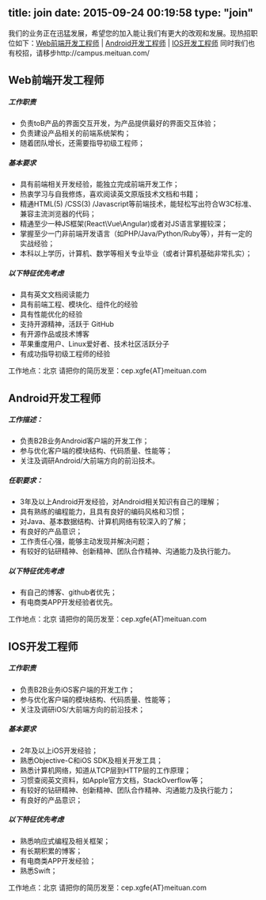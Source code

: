 title: join
date: 2015-09-24 00:19:58
type: "join"
---



我们的业务正在迅猛发展，希望您的加入能让我们有更大的改观和发展。现热招职位如下：[Web前端开发工程师](#web)  |  [Android开发工程师](#android)  |  [IOS开发工程师](#ios)
同时我们也有校招，请移步http://campus.meituan.com/


<h2 id="web">Web前端开发工程师</h2>

##### 工作职责

- 负责toB产品的界面交互开发，为产品提供最好的界面交互体验；
- 负责建设产品相关的前端系统架构；
- 随着团队增长，还需要指导初级工程师；

##### 基本要求

- 具有前端相关开发经验，能独立完成前端开发工作；
- 热衷学习与自我修炼，喜欢阅读英文原版技术文档和书籍；
- 精通HTML(5) /CSS(3) /Javascript等前端技术，能轻松写出符合W3C标准、兼容主流浏览器的代码；
- 精通至少一种JS框架(React\Vue\Angular)或者对JS语言掌握较深；
- 掌握至少一门非前端开发语言（如PHP/Java/Python/Ruby等），并有一定的实战经验；
- 本科以上学历，计算机、数学等相关专业毕业（或者计算机基础非常扎实）；

##### 以下特征优先考虑

- 具有英文文档阅读能力
- 具有前端工程、模块化、组件化的经验
- 具有性能优化的经验
- 支持开源精神，活跃于 GitHub
- 有开源作品或技术博客
- 苹果重度用户、Linux爱好者、技术社区活跃分子
- 有成功指导初级工程师的经验


工作地点：北京
请把你的简历发至：cep.xgfe{AT}meituan.com


<h2 id="android">Android开发工程师</h2>

##### 工作描述：
- 负责B2B业务Android客户端的开发工作；
- 参与优化客户端的模块结构、代码质量、性能等；
- 关注及调研Android/大前端方向的前沿技术。

##### 任职要求：
- 3年及以上Android开发经验，对Android相关知识有自己的理解；
- 具有熟练的编程能力，且具有良好的编码风格和习惯；
- 对Java、基本数据结构、计算机网络有较深入的了解；
- 有良好的产品意识；
- 工作责任心强，能够主动发现并解决问题；
- 有较好的钻研精神、创新精神、团队合作精神、沟通能力及执行能力。

##### 以下特征优先考虑
- 有自己的博客、github者优先；
- 有电商类APP开发经验者优先。

工作地点：北京
请把你的简历发至：cep.xgfe{AT}meituan.com


<h2 id="IOS">IOS开发工程师</h2>

##### 工作职责

- 负责B2B业务iOS客户端的开发工作；
- 参与优化客户端的模块结构、代码质量、性能等；
- 关注及调研iOS/大前端方向的前沿技术；

##### 基本要求

- 2年及以上iOS开发经验；
- 熟悉Objective-C和iOS SDK及相关开发工具；
- 熟悉计算机网络，知道从TCP层到HTTP层的工作原理；
- 习惯查阅英文资料，如Apple官方文档，StackOverflow等；
- 有较好的钻研精神、创新精神、团队合作精神、沟通能力及执行能力；
- 有良好的产品意识；

##### 以下特征优先考虑
- 熟悉响应式编程及相关框架；
- 有长期积累的博客；
- 有电商类APP开发经验；
- 熟悉Swift；

工作地点：北京
请把你的简历发至：cep.xgfe{AT}meituan.com
